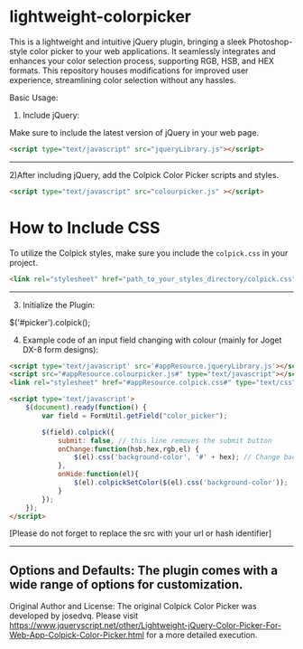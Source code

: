 # lightweight-colorpicker
This is a lightweight and intuitive jQuery plugin, bringing a sleek Photoshop-style color picker to your web applications. It seamlessly integrates and enhances your color selection process, supporting RGB, HSB, and HEX formats. This repository houses modifications for improved user experience, streamlining color selection without any hassles.

Basic Usage:

1) Include jQuery:

Make sure to include the latest version of jQuery in your web page.
```html
<script type="text/javascript" src="jqueryLibrary.js"></script>
```
-----------------------------------------------------------------------------
2)After including jQuery, add the Colpick Color Picker scripts and styles.

```html
<script type="text/javascript" src="colourpicker.js" ></script>
```          

# How to Include CSS

To utilize the Colpick styles, make sure you include the `colpick.css` in your project. 

```html
<link rel="stylesheet" href="path_to_your_styles_directory/colpick.css" type="text/css"/>
```

--------------------------------------------------------------------------
3) Initialize the Plugin:

$('#picker').colpick();

4) Example code of an input field changing with colour (mainly for Joget DX-8 form designs):
```html
<script type='text/javascript' src='#appResource.jqueryLibrary.js'></script>
<script src="#appResource.colourpicker.js#" type="text/javascript"></script>
<link rel="stylesheet" href="#appResource.colpick.css#" type="text/css"/>

<script type='text/javascript'>
    $(document).ready(function() {
        var field = FormUtil.getField("color_picker");

        $(field).colpick({
            submit: false, // this line removes the submit button
            onChange:function(hsb,hex,rgb,el) {
                $(el).css('background-color', '#' + hex); // Change background of the field itself
            },
            onHide:function(el){
                $(el).colpickSetColor($(el).css('background-color'));
            }
        });
    });
</script>
```
[Please do not forget to replace the src with your url or hash identifier]

-------------------------------------------------------------------------
Options and Defaults:
The plugin comes with a wide range of options for customization. 
-------------------------------------------------------------------------

Original Author and License:
The original Colpick Color Picker was developed by  josedvq. Please visit https://www.jqueryscript.net/other/Lightweight-jQuery-Color-Picker-For-Web-App-Colpick-Color-Picker.html for a more detailed execution.


